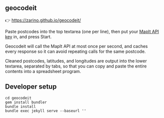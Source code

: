 ## geocodeit

👉 https://zarino.github.io/geocodeit/

Paste postcodes into the top textarea (one per line), then put your
[MapIt API key](https://mapit.mysociety.org) in, and press Start.

Geocodeit will call the MapIt API at most once per second, and caches
every response so it can avoid repeating calls for the same postcode.

Cleaned postcodes, latitudes, and longitudes are output into the lower
textarea, separated by tabs, so that you can copy and paste the entire
contents into a spreadsheet program.

## Developer setup

    cd geocodeit
    gem install bundler
    bundle install
    bundle exec jekyll serve --baseurl ''
